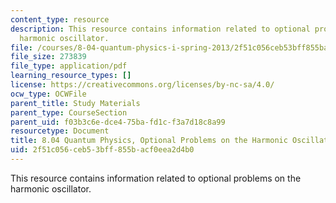 ```yaml
---
content_type: resource
description: This resource contains information related to optional problems on the
  harmonic oscillator.
file: /courses/8-04-quantum-physics-i-spring-2013/2f51c056ceb53bff855bacf0eea2d4b0_MIT8_04S13_OptProbHarmOsci.pdf
file_size: 273839
file_type: application/pdf
learning_resource_types: []
license: https://creativecommons.org/licenses/by-nc-sa/4.0/
ocw_type: OCWFile
parent_title: Study Materials
parent_type: CourseSection
parent_uid: f03b3c6e-dce4-75ba-fd1c-f3a7d18c8a99
resourcetype: Document
title: 8.04 Quantum Physics, Optional Problems on the Harmonic Oscillator
uid: 2f51c056-ceb5-3bff-855b-acf0eea2d4b0
---
```

This resource contains information related to optional problems on the harmonic oscillator.